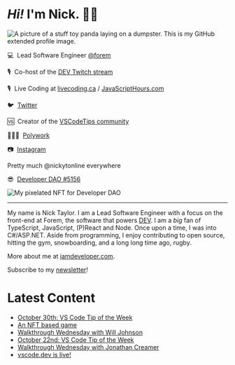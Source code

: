 # <em>Hi!</em> I'm Nick. 👋🏻

![A picture of a stuff toy panda laying on a dumpster. This is my GitHub extended profile image.](https://res.cloudinary.com/nickytonline/image/upload/w_1280,h_669,c_fill,q_auto,f_auto/w_860,c_fit,co_rgb:ffffff,g_south_west,x_30,y_280,l_text:roboto_64_bold:Not%20a%20real%20panda/w_860,c_fit,co_rgb:ffffff/social)


💻&nbsp;&nbsp;Lead Software Engineer [@forem](https://github.com/forem)

🎙&nbsp;&nbsp;Co-host of the [DEV Twitch stream](https://twitch.tv/thepracticaldev)

🎙️&nbsp;&nbsp;Live Coding at [livecoding.ca](https://livecoding.ca) / [JavaScriptHours.com](https://javascripthours.com)

🐦&nbsp;&nbsp;[Twitter](https://twitter.com/nickytonline)

🆚&nbsp;&nbsp;Creator of the [VSCodeTips community](https://community.vscodetips.com)

🤹🏻‍♂️&nbsp;&nbsp;[Polywork](https://timeline.iamdeveloper.com)

📷&nbsp;&nbsp;[Instagram](https://instagram.com/nickytonline)

Pretty much @nickytonline everywhere

😎&nbsp;&nbsp;[Developer DAO #5156](https://opensea.io/assets/0x25ed58c027921e14d86380ea2646e3a1b5c55a8b/5156)

![My pixelated NFT for Developer DAO](https://user-images.githubusercontent.com/833231/139519006-dc013290-1263-42dc-bf9f-beddfb8da592.png)

<hr />

My name is Nick Taylor. I am a Lead Software Engineer with a focus on the front-end at Forem, the software that powers <a href="https://dev.to">DEV</a>. I am a <em>big</em> fan of TypeScript, JavaScript, (P)React and Node. Once upon a time, I was into C#/ASP.NET. Aside from programming, I enjoy contributing to open source, hitting the gym, snowboarding, and a long long time ago, rugby.

More about me at [iamdeveloper.com](https://iamdeveloper.com).

Subscribe to my [newsletter](https://www.iamdeveloper.com/posts/i-started-a-newsletter-3g8d)!

# Latest Content
<!-- BLOG-POST-LIST:START -->
- [October 30th: VS Code Tip of the Week](https://community.vscodetips.com/nickytonline/october-30th-vs-code-tip-of-the-week-dfd)
- [An NFT based game](https://www.iamdeveloper.com/posts/an-nft-based-game-1jfk/)
- [Walkthrough Wednesday with Will Johnson](https://www.youtube.com/watch?v=wZdYhsLqdLE)
- [October 22nd: VS Code Tip of the Week](https://community.vscodetips.com/nickytonline/october-22nd-vs-code-tip-of-the-week-49a2)
- [Walkthrough Wednesday with Jonathan Creamer](https://www.youtube.com/watch?v=Waw_SZPT_VI)
- [vscode.dev is live!](https://community.vscodetips.com/nickytonline/vscodedev-is-live-bno)
<!-- BLOG-POST-LIST:END -->
